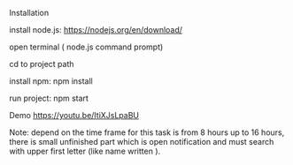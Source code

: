 Installation

install node.js: https://nodejs.org/en/download/

open terminal ( node.js command prompt)

cd to project path 

install npm: npm install

run project: npm start 


Demo
https://youtu.be/ItiXJsLpaBU

Note:
depend on the time frame for this task is from 8 hours up to 16 hours, there is small unfinished part which is open notification and must search with upper first letter (like name written ).
